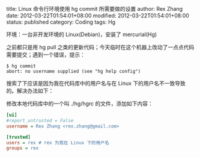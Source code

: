 title: Linux 命令行环境使用 hg commit 所需要做的设置
author: Rex Zhang
date: 2012-03-22T01:54:01+08:00
modified: 2012-03-22T01:54:01+08:00
status: published
category: Coding
tags: Hg

环境：一台非开发环境的 Linux(Debian)，安装了 mercurial(Hg)

之前都只是用 hg pull 之类的更新代码；今天临时在这个机器上改动了一点点代码需要提交；遇到一个错误，提示：

```shell
$ hg commit
abort: no username supplied (see "hg help config")
```

搜索了下应该是因为我在代码库中的用户名与在 Linux 下的用户名不一致导致的。解决办法如下：

修改本地代码库中的一个叫 ./hg/hgrc 的文件，添加如下内容：

```ini
[ui]
#report_untrusted = False
username = Rex Zhang <rex.zhang@gmail.com>

[trusted]
users = rex # rex 为我在 Linux 下的用户名
groups = rex
```
